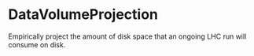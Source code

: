 # DataVolumeProjection
Empirically project the amount of disk space that an ongoing LHC run will consume on disk.
